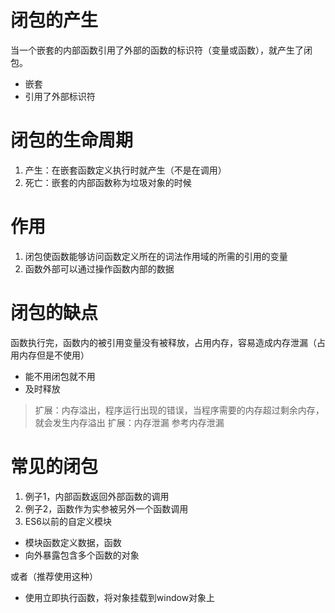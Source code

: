 # 闭包的产生
当一个嵌套的内部函数引用了外部的函数的标识符（变量或函数），就产生了闭包。
  - 嵌套
  - 引用了外部标识符

# 闭包的生命周期
1. 产生：在嵌套函数定义执行时就产生（不是在调用）
2. 死亡：嵌套的内部函数称为垃圾对象的时候


# 作用
1. 闭包使函数能够访问函数定义所在的词法作用域的所需的引用的变量
2. 函数外部可以通过操作函数内部的数据

# 闭包的缺点
函数执行完，函数内的被引用变量没有被释放，占用内存，容易造成内存泄漏（占用内存但是不使用）
  - 能不用闭包就不用
  - 及时释放

> 扩展：内存溢出，程序运行出现的错误，当程序需要的内存超过剩余内存，就会发生内存溢出
> 扩展：内存泄漏 参考内存泄漏

# 常见的闭包
1. 例子1，内部函数返回外部函数的调用
2. 例子2，函数作为实参被另外一个函数调用
3. ES6以前的自定义模块
  - 模块函数定义数据，函数
  - 向外暴露包含多个函数的对象

  或者（推荐使用这种）
  - 使用立即执行函数，将对象挂载到window对象上